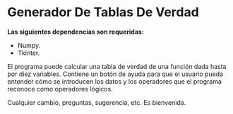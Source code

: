 # Generador De Tablas De Verdad
**Las siguientes dependencias son requeridas:**
* Numpy.
* Tkinter.


El programa puede calcular una tabla de verdad de una función dada hasta por diez variables.
Contiene un botón de ayuda para que el usuario pueda entender cómo se introducen los datos y los operadores que el programa reconoce como operadores lógicos.

Cualquier cambio, preguntas, sugerencia, etc. Es bienvenida.
